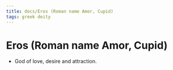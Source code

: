 ```yaml
---
title: docs/Eros (Roman name Amor, Cupid)
tags: greek deity
---
```


# Eros (Roman name Amor, Cupid) 
- God of love, desire and attraction.